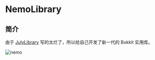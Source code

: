 # NemoLibrary
## 简介
由于 [JulyLibrary](https://github.com/julyss2019/JulyLibrary) 写的太烂了，所以给自己开发了新一代的 Bukkit 实用库。

![nemo](https://www.partyanimalsgame.com/static/img/wall-animal.75a27f92.png)